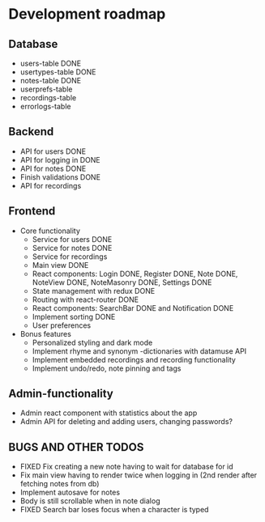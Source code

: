 # Development roadmap

## Database
- users-table DONE
- usertypes-table DONE
- notes-table DONE
- userprefs-table
- recordings-table
- errorlogs-table

## Backend
- API for users DONE
- API for logging in DONE
- API for notes DONE
- Finish validations DONE
- API for recordings

## Frontend
- Core functionality
    - Service for users DONE
    - Service for notes DONE
    - Service for recordings
    - Main view DONE
    - React components: Login DONE, Register DONE, Note DONE, NoteView DONE, NoteMasonry DONE, Settings DONE
    - State management with redux DONE
    - Routing with react-router DONE
    - React components: SearchBar DONE and Notification DONE
    - Implement sorting DONE
    - User preferences
- Bonus features
    - Personalized styling and dark mode
    - Implement rhyme and synonym -dictionaries with datamuse API
    - Implement embedded recordings and recording functionality
    - Implement undo/redo, note pinning and tags 
    
## Admin-functionality
- Admin react component with statistics about the app
- Admin API for deleting and adding users, changing passwords?

## BUGS AND OTHER TODOS
- FIXED Fix creating a new note having to wait for database for id
- Fix main view having to render twice when logging in (2nd render after fetching notes from db)
- Implement autosave for notes
- Body is still scrollable when in note dialog
- FIXED Search bar loses focus when a character is typed